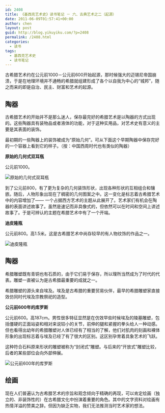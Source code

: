 ```yaml
---
id: 2408
title: 《基西克艺术史》读书笔记 － 六、古典艺术之二（起源）
date: 2011-06-09T01:57:41+00:00
author: chen
layout: post
guid: http://blog.yikuyiku.com/?p=2408
permalink: /2408.html
categories:
  - 读书
tags:
  - 基西克艺术史
  - 读书笔记
---
```

古希腊艺术约在公元前1000－公元前600开始起源，那时候强大的迈锡尼帝国崩溃，于是在地理环境并不通畅的希腊就组建形成了各个以自我为中心的“城邦”，随之而来的即是自治、民主、财富和艺术的起源。

## 陶器

古希腊艺术的开始并不是那么迷人，保存最完好的希腊艺术是以陶器的方式出现的。这些陶器具有装物品或者液体的功能，对于这种实用品，对艺术史有意义的主要是其表面的装饰。

最初期的一些陶器上的装饰被成为“原始几何”。可从下面这个早期陶器中保存完好的一个容器上看到它的样子。（按：中国西周时代也有类似的陶器）

**原始的几何式双耳瓶**
  
公元前1000。
  
![原始的几何式双耳瓶](http://ch.sysu.edu.cn/hope/sites/greeceroman/greek/chapter2/pic2/big/001.jpg)

到了公元前800，有了更为复杂的几何装饰形状，出现各种形状的互相组合和镶嵌。随后，人物形象出现在了稠密的几何图案之中。这一变化是标志着古希腊艺术中的内容增加了—— 一个占据西方艺术的主题从此展开了。艺术家们有机会在陶器的表面讲述故事了。虽然是速记而非具像式的，但依然可以在时间和空间上讲述故事了。于是可辨认的主题在希腊艺术中有了一个开端。

**迪皮隆瓶**
  
公元前800。高1.5米。这是古希腊艺术中尚存较早的有人物纹饰的作品之一。
  
![迪皮隆瓶](http://ch.sysu.edu.cn/hope/sites/greeceroman/greek/chapter2/pic2/big/002.jpg)

## 陶器

希腊雕塑既有青铜也有石质的，由于它们易于保存，所以理所当然成为了时代的代表。雕塑一直被认为是古希腊最重要的成就之一。
  
希腊雕塑的源头来自埃及。埃及是古希腊的重要贸易伙伴，最早的希腊雕塑家直接效仿同时代埃及宗教祭祀的造型。

**公元前600年的库罗斯**
  
公元前600。高187cm。男性很多特征显然是在仿效早些时候埃及的陵墓雕塑，包括僵硬的正面站姿和相对来说较小的关节，前伸的腿和紧握的拳头给人一种动感。但也看得出幼年的希腊雕塑对人体已经有了相当的了解，他们对肌肉的刻画和裸体形象的出现标志着与埃及已经了有了很大的区别。这区别孕育着具象艺术的飞跃。
  
这种符合石料原来形状的雕塑被称为“封闭式“雕塑。与后来的“开放式”雕塑比较，后者的某些部位会向外部伸展。
  
![公元前600年的库罗斯](http://www.chinabaike.com/article/UploadPic/2007-2/200722111528228.jpg)

## 绘画

现在人们普遍认为古希腊艺术的宗旨和观念倾向于精确的再现，可以肯定绘画（独立的、非装饰性的）在古希腊文化中扮演着重要的角色。其中的文字资料对绘画有热情洋溢的赞美之辞。但因为缺乏实物，我们无法推测当时艺术家的想法。